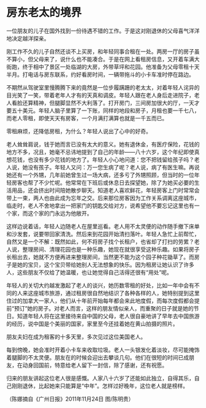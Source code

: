 # 房东老太的境界

一位朋友的儿子在国外找到一份待遇不错的工作。于是这对刚退休的父母喜气洋洋地决定越洋探亲。 

刚工作不久的儿子自然还谈不上买房，和年轻同事合租在一处。两房一厅的房子虽不算小，但父母来了，说什么也不能凑合。于是在网上看租房信息，又开着车满大街跑，终于相中了景区一处临湖的大房，外带草坪和花园。他准备为父母零租十天半月。打电话与房东联系，约好看房时间，一辆带拖斗的小卡车准时停在路边。 

不期然从驾驶室里慢腾腾下来的竟然是一位步履蹒跚的老太太，对着年轻人诧异的目光笑了一笑，带着老年人才有的天真和调皮。年轻人跟在老人身后走进院子，老人看脸还算精神，但腿脚显然不大利落了。打开房门，三间房加很大的厅，一天才要五十美元。年轻人脑子里算了一下账，同样的地段和房子，月租也要一千七八，而老人零租，即使天天有房客，一个月满打满算也就是一千五而已。 

零租麻烦，还降低房租，为什么？年轻人说出了心中的好奇。 

老人耸耸肩说，钱于她而言已没有太大的意义。她有退休金，有医疗保险，花钱的地方不多，况且，她毫不忌讳地提到了自己的年龄——八十六岁，这个年纪即使真想花钱，也没有多少花钱的地方了。年轻人小心地问道：您不把钱留给孩子吗？老人说，她没有孩子。年轻人又问：万一您生病了呢？老人说，病了有医生嘛。再说她还有一个外甥，几年前她曾生过一场大病，还多亏了外甥照顾，但当时的一位年轻房客也帮了不少忙呢。他常常在下班后或休息日去探望她，除了为她买必要的生活用品，还会挤出时间陪她散步聊天。知道老人喜欢鲜花，年轻房客上门时常常会带上一束，两人也由此成为忘年之交。后来那位房客因为工作关系调离这座城市，临走时，老人不舍地拿出一把家门的钥匙交给对方，说希望他不要忘记这里也有一个家，而这个家的门永远为他敞开。 

这样边说着话，年轻人边随老人在屋里巡看。老人用不太灵便的动作随手撤下床单和沙发套，说要带回家清洗。然后来到花园开始清扫落叶。年轻人急忙上前帮忙，自然又是一个不解：既然如此，何不将房子找个长租户，也省却了打扫的劳累？老人说，整理房间、清理花园也是一种乐趣，她现在就很享受这种乐趣。如果将房子长租出去，她就不方便再进来整理房间，当然更不能为这个园子种花锄草了。而房子是她的宝贝，这个宝贝带给她别人无法想象的快乐。因为租房让她认识了许多人，这些朋友不仅给了她温暖，也让她觉得自己活得还很有“用处”呢。 

年轻人的关切大约越发激起了老人的谈兴，她历数零租的好处，比如一年中会有不同的人来这座城市旅游，通过租房很自然地结识了各种各样的人，她特别提到这里住过的加拿大一家人，他们从十年前开始每年都会来此地度假，而每次度假都会提前“预订”她的房子。对老人而言，这样的朋友情似亲人，而重聚的日子就是她的节日。知道年轻人将在这里接待来自中国的父母，老人很自豪地讲了早年去中国旅游的经历，说中国是个美丽的国家，家里至今还挂着她在黄山拍摄的照片。 

朋友夫妇在成为租客的十多天里，多次见过这位美国老人。 

每到傍晚，她会准时开着小卡车来收取垃圾。老人一头银发化着淡妆，尽可能掩饰着腿脚的不太灵便。朋友在的时候会迎出去攀谈几句。他们在很短的时间已成朋友，在动身回国前，特意给老人留下一封信，除了感谢，还有祝愿。 

归来的朋友讲起这位老人很是感慨。人家八十六岁了还能如此独立，自得其乐，自己刚刚退休，比起她来只能算是“中年”。怎样过好晚年，这位老人就是榜样。 

（陈娜摘自《广州日报》2011年11月24日 图/陈明贵）